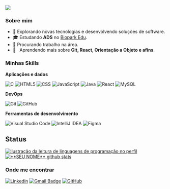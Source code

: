 ![](https://komarev.com/ghpvc/?username=Lucas-Dreveck&color=006bed)

<h3>Sobre mim</h3>

- 🤔 Explorando novas tecnologias e desenvolvendo soluções de software.
- 🎓 Estudando **ADS** no <a href="https://bioparkeducacao.com">Biopark Edu</a>.
- 💼 Procurando trabalho na área.
- 🌱 &nbsp; Aprendendo mais sobre **Git, React, Orientação a Objeto e afins**.

<h3>Minhas Skills</h3>

**Aplicações e dados**

![C](https://img.shields.io/badge/-C-333333?style=flat&logo=C)
![HTML5](https://img.shields.io/badge/-HTML5-333333?style=flat&logo=HTML5)
![CSS](https://img.shields.io/badge/-CSS-333333?style=flat&logo=CSS3&logoColor=1572B6)
![JavaScript](https://img.shields.io/badge/-JavaScript-333333?style=flat&logo=javascript)
![Java](https://img.shields.io/badge/-Java-333333?style=flat&logo=Java&logoColor=007396)
![React](https://img.shields.io/badge/-React-333333?style=flat&logo=react)
![MySQL](https://img.shields.io/badge/-MySQL-333333?style=flat&logo=mysql)

**DevOps**

![Git](https://img.shields.io/badge/-Git-333333?style=flat&logo=git)
![GitHub](https://img.shields.io/badge/-GitHub-333333?style=flat&logo=github)

**Ferramentas de desenvolvimento**

![Visual Studio Code](https://img.shields.io/badge/-Visual%20Studio%20Code-333333?style=flat&logo=visual-studio-code&logoColor=007ACC)
![IntelliJ IDEA](https://img.shields.io/badge/-Intellij%20IDEA-333333?style=flat&logo=intellijIDEA&logoColor=000000)
![Figma](https://img.shields.io/badge/-Figma-333333?style=flat&logo=figma&logoColor=007ACC)

## Status

<a href="https://github.com/Gurupreet" title="ilustração do mapeamento de linguagens">
  <img align="center" src="https://github-readme-stats.vercel.app/api/top-langs/?username=Lucas-Dreveck&theme=dracula&hide_langs_below=1" alt="ilustração da leitura de linguagens de programação no perfil"/>
</a>

<a href="https://github.com/Gurupreet" title="ilustração do mapeamento do perfil">
 <img align="center" src="https://github-readme-stats.vercel.app/api?username=Lucas-Dreveck&show_icons=true&theme=dracula&line_height=27" alt="**SEU NOME** github stats"/>
</a>

<h3>Onde me encontrar</h3>

[![Linkedin](https://img.shields.io/badge/-Lucas%20Dreveck-blue?style=flat-square&logo=Linkedin&logoColor=white&link=https://www.linkedin.com/in/lucas-dreveck-b19871213/)](https://www.linkedin.com/in/lucas-dreveck-b19871213/)
[![Gmail Badge](https://img.shields.io/badge/-lucas.dreveck0@gmail.com-006bed?style=flat-square&logo=Gmail&logoColor=white&link=mailto:lucas.dreveck0@gmail.com)](mailto:lucas.dreveck0@gmail.com)
[![GitHub](https://img.shields.io/github/followers/iuricode?label=follow&style=social)](https://github.com/Lucas-Dreveck)
